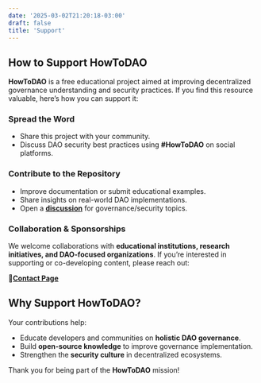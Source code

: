 ```yaml
---
date: '2025-03-02T21:20:18-03:00'
draft: false
title: 'Support'
---
```


## How to Support HowToDAO
**HowToDAO** is a free educational project aimed at improving decentralized governance understanding and security practices. If you find this resource valuable, here’s how you can support it:  

### Spread the Word
- Share this project with your community.  
- Discuss DAO security best practices using **#HowToDAO** on social platforms.  

### Contribute to the Repository
- Improve documentation or submit educational examples.  
- Share insights on real-world DAO implementations.  
- Open a [**discussion**](https://github.com/lokapal-xyz/education/discussions) for governance/security topics.  

### Collaboration & Sponsorships
We welcome collaborations with **educational institutions, research initiatives, and DAO-focused organizations**. If you’re interested in supporting or co-developing content, please reach out:

🔹[**Contact Page**](../contact/)  

## Why Support HowToDAO?
Your contributions help:  
- Educate developers and communities on **holistic DAO governance**.  
- Build **open-source knowledge** to improve governance implementation.  
- Strengthen the **security culture** in decentralized ecosystems.  

Thank you for being part of the **HowToDAO** mission!   
